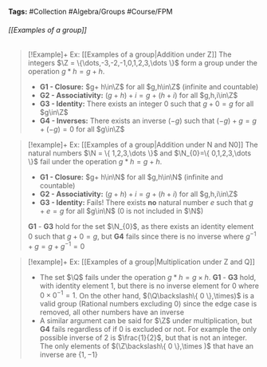 **Tags:** #Collection #Algebra/Groups #Course/FPM 
###### [[Examples of a group]]

> [!Example]+ Ex: [[Examples of a group|Addition under  Z]]
> The integers $\Z = \{\dots,-3,-2,-1,0,1,2,3,\dots \}$ form a group under the operation $g\ast h = g+h$.
> - **G1 - Closure:** $g+ h\in\Z$ for all $g,h\in\Z$ (infinite and countable)
> - **G2 - Associativity:** $(g+h)+i=g+(h+i)$ for all $g,h,i\in\Z$
> - **G3 - Identity:** There exists an integer $0$ such that $g + 0 = g$ for all $g\in\Z$
> - **G4 - Inverses:** There exists an inverse $(-g)$ such that $(-g) + g = g + (-g)=0$ for all $g\in\Z$

> [!example]+ Ex: [[Examples of a group|Addition under N and N0]]
> The natural numbers $\N = \{ 1,2,3,\dots \}$ and $\N_{0}=\{ 0,1,2,3,\dots  \}$ fail under the operation $g\ast h = g+h$.
> - **G1 - Closure:** $g+ h\in\N$ for all $g,h\in\N$ (infinite and countable)
> - **G2 - Associativity:** $(g+h)+i=g+(h+i)$ for all $g,h,i\in\Z$
> - **G3 - Identity:** Fails! There exists **no** natural number $e$ such that $g + e = g$ for all $g\in\N$ ($0$ is not included in $\N$)
> 
> **G1** - **G3** hold for the set $\N_{0}$, as there exists an identity element $0$ such that $g+0=g$, but **G4** fails since there is no inverse where $g^{-1} + g = g + g^{-1} = 0$

> [!example]+ Ex: [[Examples of a group|Multiplication under Z and Q]]
> - The set $\Q$ fails under the operation $g\ast h = g\times h$. **G1** - **G3** hold, with identity element $1$, but there is no inverse element for $0$ where $0 \times 0^{-1}=1$. On the other hand, $(\Q\backslash\{ 0 \},\times)$ is a valid group (Rational numbers excluding $0$) since the edge case is removed, all other numbers have an inverse
> - A similar argument can be said for $\Z$ under multiplication, but **G4** fails regardless of if $0$ is excluded or not. For example the only possible inverse of $2$ is $\frac{1}{2}$, but that is not an integer. The only elements of $(\Z\backslash\{ 0 \},\times )$ that have an inverse are $\{1,-1\}$